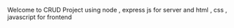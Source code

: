 Welcome to CRUD Project using node , express js for server and html , css , javascript for frontend
